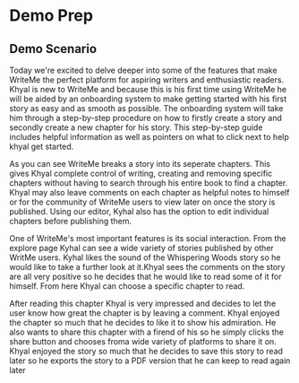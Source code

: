 # Demo Prep

## Demo Scenario

Today we're excited to delve deeper into some of the features that make WriteMe the perfect platform for aspiring writers and enthusiastic readers. Khyal is new to WriteMe and because this is his first time using WriteMe he will be aided by an onboarding system to make getting started with his first story as easy and as smooth as possible. The onboarding system will take him through a step-by-step procedure on how to firstly create a story and secondly create a new chapter for his story. This step-by-step guide includes helpful information as well as pointers on what to click next to help khyal get started.

As you can see WriteMe breaks a story into its seperate chapters. This gives Khyal complete control of writing, creating and removing specific chapters without having to search through his entire book to find a chapter. Khyal may also leave comments on each chapter as helpful notes to himself or for the community of WriteMe users to view later on once the story is published. Using our editor, Kyhal also has the option to edit individual chapters before publishing them.

One of WriteMe's most important features is its social interaction. From the explore page Kyhal can see a wide variety of stories published by other WritMe users. Kyhal likes the sound of the Whispering Woods story so he would like to take a further look at it.Khyal sees the comments on the story are all very positive so he decides that he would like to read some of it for himself. From here Khyal can choose a specific chapter to read.

After reading this chapter Khyal is very impressed and decides to let the user know how great the chapter is by leaving a comment. Khyal enjoyed the chapter so much that he decides to like it to show his admiration. He also wants to share this chapter with a firend of his so he simply clicks the share button and chooses froma wide variety of platforms to share it on. Khyal enjoyed the story so much that he decides to save this story to read later so he exports the story to a PDF version that he can keep to read again later
